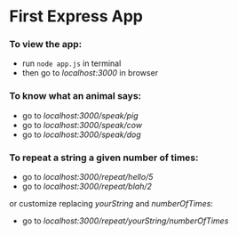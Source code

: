 # First Express App

### To view the app:
- run `node app.js` in terminal
- then go to _localhost:3000_ in browser

### To know what an animal says:
- go to _localhost:3000/speak/pig_
- go to _localhost:3000/speak/cow_
- go to _localhost:3000/speak/dog_

### To repeat a string a given number of times:
- go to _localhost:3000/repeat/hello/5_
- go to _localhost:3000/repeat/blah/2_

or customize replacing _yourString_ and _numberOfTimes_:
- go to _localhost:3000/repeat/yourString/numberOfTimes_
